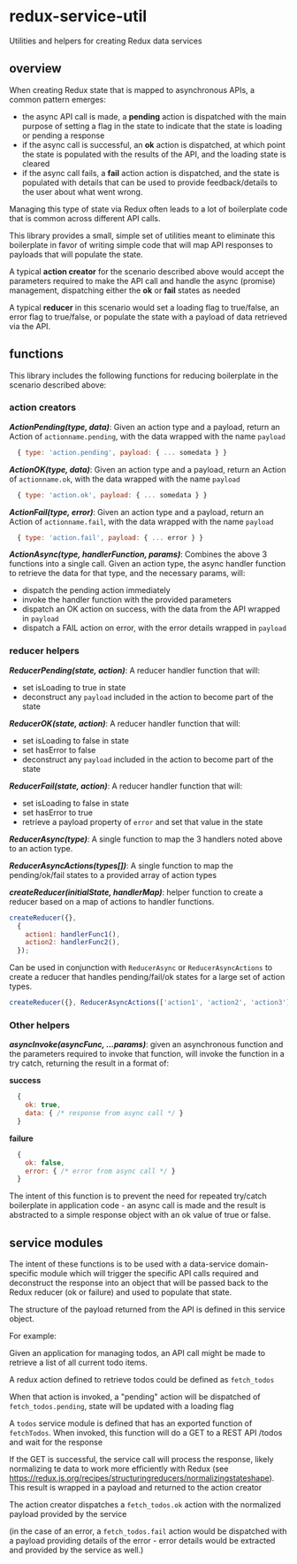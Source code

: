 # redux-service-util
Utilities and helpers for creating Redux data services

## overview

When creating Redux state that is mapped to asynchronous APIs, a common pattern emerges:
* the async API call is made, a **pending** action is dispatched with the main purpose of setting a flag in the state to indicate that the state is loading or pending a response
* if the async call is successful, an **ok** action is dispatched, at which point the state is populated with the results of the API, and the loading state is cleared
* if the async call fails, a **fail** action action is dispatched, and the state is populated with details that can be used to provide feedback/details to the user about what went wrong.

Managing this type of state via Redux often leads to a lot of boilerplate code that is common across different API calls.

This library provides a small, simple set of utilities meant to eliminate this boilerplate in favor of writing simple code that will map API responses to payloads that will populate the state.

A typical **action creator** for the scenario described above would accept the parameters required to make the API call and handle the async (promise) management, dispatching either the **ok** or **fail** states as needed

A typical **reducer** in this scenario would set a loading flag to true/false, an error flag to true/false, or populate the state with a payload of data retrieved via the API.


## functions

This library includes the following functions for reducing boilerplate in the scenario described above:

### action creators

***ActionPending(type, data)***: Given an action type and a payload, return an Action of `actionname.pending`, with the data wrapped with the name `payload`

```js
  { type: 'action.pending', payload: { ... somedata } }
```

***ActionOK(type, data)***: Given an action type and a payload, return an Action of `actionname.ok`, with the data wrapped with the name `payload`

```js
  { type: 'action.ok', payload: { ... somedata } }
```

***ActionFail(type, error)***: Given an action type and a payload, return an Action of `actionname.fail`, with the data wrapped with the name `payload`

```js
  { type: 'action.fail', payload: { ... error } }
```

***ActionAsync(type, handlerFunction, params)***: Combines the above 3 functions into a single call. Given an action type, the async handler function to retrieve the data for that type, and the necessary params, will:
* dispatch the pending action immediately
* invoke the handler function with the provided parameters
* dispatch an OK action on success, with the data from the API wrapped in  `payload`
* dispatch a FAIL action on error, with the error details wrapped in `payload`

### reducer helpers

***ReducerPending(state, action)***: A reducer handler function that will:
* set isLoading to true in state
* deconstruct any `payload` included in the action to become part of the state

***ReducerOK(state, action)***: A reducer handler function that will:
* set isLoading to false in state
* set hasError to false
* deconstruct any `payload` included in the action to become part of the state

***ReducerFail(state, action)***: A reducer handler function that will:
* set isLoading to false in state
* set hasError to true
* retrieve a payload property of `error` and set that value in the state

***ReducerAsync(type)***: A single function to map the 3 handlers noted above to an action type.  

***ReducerAsyncActions(types[])***: A single function to map the pending/ok/fail states to a provided array of action types

***createReducer(initialState, handlerMap)***: helper function to create a reducer based on a map of actions to handler functions.  

```js
createReducer({},
  {
    action1: handlerFunc1(),
    action2: handlerFunc2(),
  });
```

Can be used in conjunction with `ReducerAsync` or `ReducerAsyncActions` to create a reducer that handles pending/fail/ok states for a large set of action types.

```js
createReducer({}, ReducerAsyncActions(['action1', 'action2', 'action3']));
```

### Other helpers

***asyncInvoke(asyncFunc, ...params)***: given an asynchronous function and the parameters required to invoke that function, will invoke the function in a try catch, returning the result in a format of:

**success**

```js
  {
    ok: true,
    data: { /* response from async call */ }
  }
```
**failure**

```js
  {
    ok: false,
    error: { /* error from async call */ }
  }
```

The intent of this function is to prevent the need for repeated try/catch boilerplate in application code - an async call is made and the result is abstracted to a simple response object with an ok value of true or false.


## service modules

The intent of these functions is to be used with a data-service domain-specific module which will trigger the specific API calls required and deconstruct the response into an object that will be passed back to the Redux reducer (ok or failure) and used to populate that state.

The structure of the payload returned from the API is defined in this service object.

For example:

Given an application for managing todos, an API call might be made to retrieve a list of all current todo items.

A redux action defined to retrieve todos could be defined as `fetch_todos`

When that action is invoked, a "pending" action will be dispatched of `fetch_todos.pending`, state will be updated with a loading flag

A `todos` service module is defined that has an exported function of `fetchTodos`.  When invoked, this function will do a GET to a REST API /todos and wait for the response

If the GET is successful, the service call will process the response, likely normalizing te data to work more efficiently with Redux (see https://redux.js.org/recipes/structuringreducers/normalizingstateshape).  This result is wrapped in a payload and returned to the action creator

The action creator dispatches a `fetch_todos.ok` action with the normalized payload provided by the service

(in the case of an error, a `fetch_todos.fail` action would be dispatched with a payload providing details of the error - error details would be extracted and provided by the service as well.)
